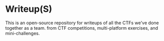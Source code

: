 # Writeup(S)

This is an open-source repository for writeups of all the CTFs we've done together as a team. from CTF competitions, multi-platform exercises, and mini-challenges.
